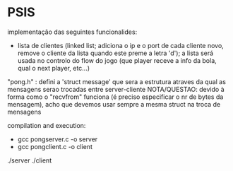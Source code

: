 # PSIS

implementação das seguintes funcionalides:
- lista de clientes (linked list; adiciona o ip e o port de cada cliente novo, remove o cliente da lista quando este preme a letra 'd'); a lista será usada no controlo do flow do jogo (que player receve a info da bola, qual o next player, etc...)

"pong.h" : defini a 'struct message' que sera a estrutura atraves da qual as mensagens serao trocadas entre server-cliente
NOTA/QUESTAO: devido à forma como o "recvfrom" funciona (é preciso especificar o nr de bytes da mensagem), acho que devemos usar sempre a mesma struct na troca de mensagens


compilation and execution: 
- gcc pongserver.c -o server
- gcc pongclient.c -o client
 
 ./server
 ./client
